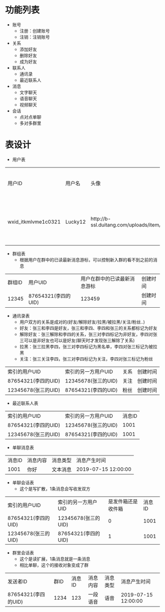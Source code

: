 # 功能列表
- 账号
    - 注册：创建账号
    - 注销：注销账号
- 关系
    - 添加好友
    - 删除好友
    - 成为好友
- 联系人
    - 通讯录
    - 最近联系人
- 消息
    - 文字聊天
    - 语音聊天
    - 视频聊天  
- 会话
    - 点对点单聊
    - 多对多群里

# 表设计
- 用户表
<table>
    <tr>
        <td>用户ID</td>
        <td>用户名</td>
        <td>头像</td>
        <td>手机号</td>
        <td>性别</td>
        <td>年龄</td>
        <td>用户状态</td>
        <td>注册时间</td>
    </tr>
    <tr>
        <td>wxid_itkmlvme1c0321</td>
        <td>Lucky12</td>
        <td>http://b-ssl.duitang.com/uploads/item/201511/21/20151121171107_zMZcy.jpeg</td>
        <td>13121295801</td>
        <td>男</td>
        <td>30</td>
        <td>被封禁/已注销</td>
        <td>2020-04-21 12:03:04</td>
    </tr>    
</table>

- 群组表
    - 根据用户在群中的已读最新消息游标，可以控制新入群的看不到之前的消息
<table>
    <tr>
        <td>群组ID</td>
        <td>用户UID</td>
        <td>用户在群中的已读最新消息游标</td>
        <td>创建时间</td>
    </tr>
    <tr>
        <td>12345</td>
        <td>87654321(李四的UID)</td>
        <td>123459</td>
        <td>创建时间</td>
    </tr>
</table>

- 通讯录表
    - 用户双方的关系是成对的(好友/解除好友/拉黑/被拉黑/关注/粉丝..)
    - 好友：张三和李四是好友，张三和李四、李四和张三的关系都标记为好友
    - 解除好友：张三解除和李四的关系，张三对李四标记为非好友，李四对张三可以是非好友也可以是好友(聊天时才发现张三解除了关系)
    - 拉黑：张三拉黑李四，张三对李四标记为黑名单，李四对张三标记为被拉黑
    - 关注：张三关注李四，张三对李四标记为关注，李四对张三标记为粉丝
<table>
    <tr>
        <td>索引的用户UID</td>
        <td>索引的另一方用户UID</td>
        <td>关系</td>
        <td>创建时间</td>
    </tr>
    <tr>
        <td>87654321(李四的UID)</td>
        <td>12345678(张三的UID)</td>
        <td>关注</td>
        <td>创建时间</td>
    </tr>
    <tr>
        <td>12345678(张三的UID)</td>
        <td>87654321(李四的UID)</td>
        <td>粉丝</td>
        <td>创建时间</td>
    </tr>
</table>

- 最近联系人表
<table>
    <tr>
        <td>索引的用户UID</td>
        <td>索引的另一方用户UID</td>
        <td>消息ID</td>
    </tr>
    <tr>
        <td>87654321(李四的UID)</td>
        <td>12345678(张三的UID)</td>
        <td>1001</td>
    </tr>
    <tr>
        <td>12345678(张三的UID)</td>
        <td>87654321(李四的UID)</td>
        <td>1001</td>
    </tr>
</table>

- 单聊消息表
<table>
    <tr>
        <td>消息ID</td>
        <td>消息内容</td>
        <td>消息类型</td>
        <td>消息产生时间</td>
    </tr>
    <tr>
        <td>1001</td>
        <td>你好</td>
        <td>文本消息</td>
        <td>2019-07-15 12:00:00</td>
    </tr>
</table>

- 单聊会话表
    - 这个是写扩散，1条消息会写收发双方
<table>
    <tr>
        <td>索引的用户UID</td>
        <td>索引的另一方用户UID</td>
        <td>是发件箱还是收件箱</td>
        <td>消息ID</td>
    </tr>
    <tr>
        <td>87654321(李四的UID)</td>
        <td>12345678(张三的UID)</td>
        <td>0</td>
        <td>1001</td>
    </tr>
    <tr>
        <td>12345678(张三的UID)</td>
        <td>87654321(李四的UID)</td>
        <td>1</td>
        <td>1001</td>
    </tr>
</table>

- 群里会话表
    - 这个是读扩展，1条消息就是一条消息
    - 相比单聊，这个的接收对象变成了群
<table>
    <tr>
        <td>发送者ID</td>
        <td>群ID</td>
        <td>消息ID</td>
        <td>消息内容</td>
        <td>消息类型</td>
        <td>消息产生时间</td>
    </tr>
    <tr>
        <td>87654321(李四的UID)</td>
        <td>1234</td>
        <td>123</td>
        <td>一段语音</td>
        <td>语音</td>
        <td>2019-07-15 12:00:00</td>
    </tr>
</table>